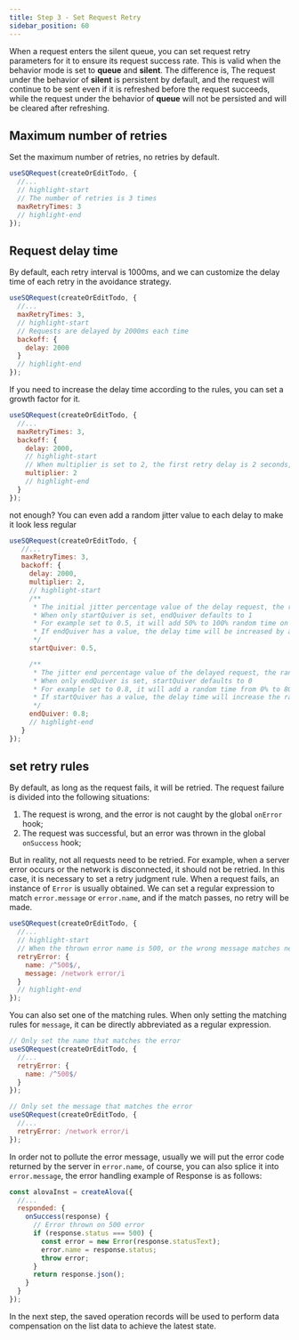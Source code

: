 ```yaml
---
title: Step 3 - Set Request Retry
sidebar_position: 60
---
```


When a request enters the silent queue, you can set request retry parameters for it to ensure its request success rate. This is valid when the behavior mode is set to **queue** and **silent**. The difference is, The request under the behavior of **silent** is persistent by default, and the request will continue to be sent even if it is refreshed before the request succeeds, while the request under the behavior of **queue** will not be persisted and will be cleared after refreshing.

## Maximum number of retries

Set the maximum number of retries, no retries by default.

```javascript
useSQRequest(createOrEditTodo, {
  //...
  // highlight-start
  // The number of retries is 3 times
  maxRetryTimes: 3
  // highlight-end
});
```

## Request delay time

By default, each retry interval is 1000ms, and we can customize the delay time of each retry in the avoidance strategy.

```javascript
useSQRequest(createOrEditTodo, {
  //...
  maxRetryTimes: 3,
  // highlight-start
  // Requests are delayed by 2000ms each time
  backoff: {
    delay: 2000
  }
  // highlight-end
});
```

If you need to increase the delay time according to the rules, you can set a growth factor for it.

```javascript
useSQRequest(createOrEditTodo, {
  //...
  maxRetryTimes: 3,
  backoff: {
    delay: 2000,
    // highlight-start
    // When multiplier is set to 2, the first retry delay is 2 seconds, the second is 4 seconds, and the third is 6 seconds
    multiplier: 2
    // highlight-end
  }
});
```

not enough? You can even add a random jitter value to each delay to make it look less regular

```javascript
useSQRequest(createOrEditTodo, {
   //...
   maxRetryTimes: 3,
   backoff: {
     delay: 2000,
     multiplier: 2,
     // highlight-start
     /**
      * The initial jitter percentage value of the delay request, the range is 0-1
      * When only startQuiver is set, endQuiver defaults to 1
      * For example set to 0.5, it will add 50% to 100% random time on the current delay time
      * If endQuiver has a value, the delay time will be increased by a random value in the range of startQuiver and endQuiver
      */
     startQuiver: 0.5,

     /**
      * The jitter end percentage value of the delayed request, the range is 0-1
      * When only endQuiver is set, startQuiver defaults to 0
      * For example set to 0.8, it will add a random time from 0% to 80% on the current delay time
      * If startQuiver has a value, the delay time will increase the random value in the range of startQuiver and endQuiver
      */
     endQuiver: 0.8;
     // highlight-end
   }
});
```

## set retry rules

By default, as long as the request fails, it will be retried. The request failure is divided into the following situations:

1. The request is wrong, and the error is not caught by the global `onError` hook;
2. The request was successful, but an error was thrown in the global `onSuccess` hook;

But in reality, not all requests need to be retried. For example, when a server error occurs or the network is disconnected, it should not be retried. In this case, it is necessary to set a retry judgment rule. When a request fails, an instance of `Error` is usually obtained. We can set a regular expression to match `error.message` or `error.name`, and if the match passes, no retry will be made.

```javascript
useSQRequest(createOrEditTodo, {
  //...
  // highlight-start
  // When the thrown error name is 500, or the wrong message matches network error, do not retry
  retryError: {
    name: /^500$/,
    message: /network error/i
  }
  // highlight-end
});
```

You can also set one of the matching rules. When only setting the matching rules for `message`, it can be directly abbreviated as a regular expression.

```javascript
// Only set the name that matches the error
useSQRequest(createOrEditTodo, {
  //...
  retryError: {
    name: /^500$/
  }
});

// Only set the message that matches the error
useSQRequest(createOrEditTodo, {
  //...
  retryError: /network error/i
});
```

In order not to pollute the error message, usually we will put the error code returned by the server in `error.name`, of course, you can also splice it into `error.message`, the error handling example of Response is as follows:

```javascript
const alovaInst = createAlova({
  //...
  responded: {
    onSuccess(response) {
      // Error thrown on 500 error
      if (response.status === 500) {
        const error = new Error(response.statusText);
        error.name = response.status;
        throw error;
      }
      return response.json();
    }
  }
});
```

In the next step, the saved operation records will be used to perform data compensation on the list data to achieve the latest state.
